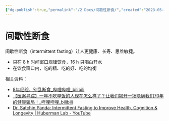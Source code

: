 ```yaml
---
{"dg-publish":true,"permalink":"/2 Docs/间歇性断食/","created":"2023-05-25T15:30:13.547+08:00","updated":"2023-05-25T16:28:00.611+08:00"}
---
```


# 间歇性断食

间歇性断食（intermittent fasting）让人更健康、长寿、思维敏捷。

- 只在 8 h 时间窗口规律饮食，16 h 只喝白开水
- 在饮食窗口内，吃的精、吃的好、吃的均衡

相关资料：

- [8年经验，别乱断食\_哔哩哔哩\_bilibili](https://www.bilibili.com/video/BV1hP411U7Ef/?spm_id_from=333.337.search-card.all.click&vd_source=bf8771152afcd21b591a82c12e583f31)
- [【医案寻踪】一年不吃早饭的人现在怎么样了？让我们揭开一场隐瞒我们70年的健康骗局！\_哔哩哔哩\_bilibili](https://www.bilibili.com/video/BV1Zs4y1H7NV/?spm_id_from=333.999.0.0&vd_source=bf8771152afcd21b591a82c12e583f31)
- [Dr. Satchin Panda: Intermittent Fasting to Improve Health, Cognition & Longevity | Huberman Lab - YouTube](https://www.youtube.com/watch?v=7R3-3HR6-u4)